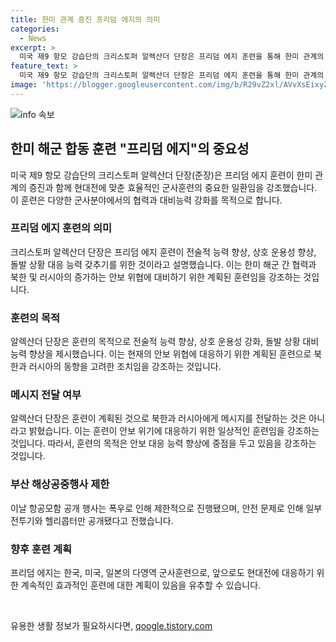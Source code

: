 ```yaml
---
title: 한미 관계 증진 프리덤 에지의 의미
categories:
  - News
excerpt: >
  미국 제9 항모 강습단의 크리스토퍼 알렉산더 단장은 프리덤 에지 훈련을 통해 한미 관계의 증진에 주목하며, 이번 훈련이 전략적 능력 향상, 상호 운용성 강화, 돌발 상황 대비 능력 향상을 목적으로 한다고 강조했다. 또한, 이번 훈련은 북한과 러시아의 행보와는 무관하며, 계획된 정례적인 훈련일 뿐이라고 밝혔다. 함명 시어도어 루즈벨트함 공개행사는 폭우로 제한적이었으나, 다양한 전투기와 헬리콥터가 공개됐다.
feature_text: >
  미국 제9 항모 강습단의 크리스토퍼 알렉산더 단장은 프리덤 에지 훈련을 통해 한미 관계의 증진에 주목하며, 이번 훈련이 전략적 능력 향상, 상호 운용성 강화, 돌발 상황 대비 능력 향상을 목적으로 한다고 강조했다. 또한, 이번 훈련은 북한과 러시아의 행보와는 무관하며, 계획된 정례적인 훈련일 뿐이라고 밝혔다. 함명 시어도어 루즈벨트함 공개행사는 폭우로 제한적이었으나, 다양한 전투기와 헬리콥터가 공개됐다.
image: 'https://blogger.googleusercontent.com/img/b/R29vZ2xl/AVvXsEixyZcFfHzMRdzZMjFBmAUKJYCLCGyLL1o632UiGVXcaFdKo_bkvkuCioo0uUKlGfBVcT3P84aROyZIXSBEx3Aw5nCQ3pTgDom1WDC4m8eifvWiAmWEEVb4x6G_l8C0QH225ldMjyaFvpxGEBGNO37VmDTDMHGhJPq73UglMfDca1-0aw/s1600/blogspot.png'
---
```


<p><img src="https://blogger.googleusercontent.com/img/b/R29vZ2xl/AVvXsEixyZcFfHzMRdzZMjFBmAUKJYCLCGyLL1o632UiGVXcaFdKo_bkvkuCioo0uUKlGfBVcT3P84aROyZIXSBEx3Aw5nCQ3pTgDom1WDC4m8eifvWiAmWEEVb4x6G_l8C0QH225ldMjyaFvpxGEBGNO37VmDTDMHGhJPq73UglMfDca1-0aw/s1600/blogspot.png" alt="info 속보" /></p>

<h2 data-ke-size="size26">한미 해군 합동 훈련 "프리덤 에지"의 중요성</h2>

<p data-ke-size="size16">미국 제9 항모 강습단의 크리스토퍼 알렉산더 단장(준장)은 프리덤 에지 훈련이 한미 관계의 증진과 함께 현대전에 맞춘 효율적인 군사훈련의 중요한 일환임을 강조했습니다. 이 훈련은 다양한 군사분야에서의 협력과 대비능력 강화를 목적으로 합니다.</p>

<h3><b>프리덤 에지 훈련의 의미</b></h3>

<p data-ke-size="size16">크리스토퍼 알렉산더 단장은 프리덤 에지 훈련이 전술적 능력 향상, 상호 운용성 향상, 돌발 상황 대응 능력 갖추기를 위한 것이라고 설명했습니다. 이는 한미 해군 간 협력과 북한 및 러시아의 증가하는 안보 위협에 대비하기 위한 계획된 훈련임을 강조하는 것입니다.</p>

<h3><b>훈련의 목적</b></h3>

<p data-ke-size="size16">알렉산더 단장은 훈련의 목적으로 전술적 능력 향상, 상호 운용성 강화, 돌발 상황 대비 능력 향상을 제시했습니다. 이는 현재의 안보 위협에 대응하기 위한 계획된 훈련으로 북한과 러시아의 동향을 고려한 조치임을 강조하는 것입니다.</p>

<h3><b>메시지 전달 여부</b></h3>

<p data-ke-size="size16">알렉산더 단장은 훈련이 계획된 것으로 북한과 러시아에게 메시지를 전달하는 것은 아니라고 밝혔습니다. 이는 훈련이 안보 위기에 대응하기 위한 일상적인 훈련임을 강조하는 것입니다. 따라서, 훈련의 목적은 안보 대응 능력 향상에 중점을 두고 있음을 강조하는 것입니다.</p>

<h3><b>부산 해상공중행사 제한</b></h3>

<p data-ke-size="size16">이날 항공모함 공개 행사는 폭우로 인해 제한적으로 진행됐으며, 안전 문제로 인해 일부 전투기와 헬리콥터만 공개됐다고 전했습니다.</p>

<h3><b>향후 훈련 계획</b></h3>

<p data-ke-size="size16">프리덤 에지는 한국, 미국, 일본의 다영역 군사훈련으로, 앞으로도 현대전에 대응하기 위한 계속적인 효과적인 훈련에 대한 계획이 있음을 유추할 수 있습니다.</p>

<p data-ke-size="size16">&nbsp;</p>
유용한 생활 정보가 필요하시다면, <a href="https://qoogle.tistory.com" rel="dofollow">qoogle.tistory.com</a>


